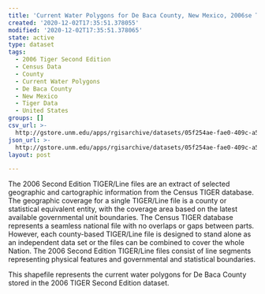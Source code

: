 ```yaml
---
title: 'Current Water Polygons for De Baca County, New Mexico, 2006se TIGER'
created: '2020-12-02T17:35:51.378055'
modified: '2020-12-02T17:35:51.378065'
state: active
type: dataset
tags:
  - 2006 Tiger Second Edition
  - Census Data
  - County
  - Current Water Polygons
  - De Baca County
  - New Mexico
  - Tiger Data
  - United States
groups: []
csv_url: >-
  http://gstore.unm.edu/apps/rgisarchive/datasets/05f254ae-fae0-409c-a5ce-90d5e41e1b80/tgr2006se_deba_wat.derived.csv
json_url: >-
  http://gstore.unm.edu/apps/rgisarchive/datasets/05f254ae-fae0-409c-a5ce-90d5e41e1b80/tgr2006se_deba_wat.derived.json
layout: post

---
```

The 2006 Second Edition TIGER/Line files are an extract of selected geographic and cartographic information from the Census TIGER database.  The geographic coverage for a single TIGER/Line file is a county or statistical equivalent entity, with the coverage area based on the latest available governmental unit boundaries. The Census TIGER database represents a seamless national file with no overlaps or gaps between parts.  However, each county-based TIGER/Line file is designed to stand alone as an independent data set or the files can be combined to cover the whole Nation.  The 2006 Second Edition  TIGER/Line files consist of line segments representing physical features and governmental and statistical boundaries.  

This shapefile represents the current water polygons for De Baca County stored in the 2006 TIGER Second Edition dataset.

